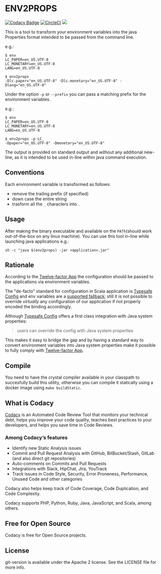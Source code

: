 
# ENV2PROPS

[![Codacy Badge](https://api.codacy.com/project/badge/Grade/c811f6b557ee4e44ad373084015ba0b3)](https://www.codacy.com/app/Codacy/env2props?utm_source=github.com&amp;utm_medium=referral&amp;utm_content=codacy/env2props&amp;utm_campaign=Badge_Grade)
[![CircleCI](https://circleci.com/gh/codacy/env2props.svg?style=svg)](https://circleci.com/gh/codacy/env2props)
[![](https://img.shields.io/github/release/codacy/env2props.svg)](https://github.com/codacy/env2props/releases)



This is a tool to transform your environment variables into the java Properties format intended to be passed from the command line.

e.g.:

```
$ env
LC_PAPER=en_US.UTF-8
LC_MONETARY=en_US.UTF-8
LANG=en_US.UTF-8

$ env2props
-Dlc.paper="en_US.UTF-8" -Dlc.monetary="en_US.UTF-8" -Dlang="en_US.UTF-8"
```

Under the option `-p` or `--prefix` you can pass a matching prefix for the environment variables.

e.g.:

```
$ env
LC_PAPER=en_US.UTF-8
LC_MONETARY=en_US.UTF-8
LANG=en_US.UTF-8

$ env2props -p LC_
-Dpaper="en_US.UTF-8" -Dmonetary="en_US.UTF-8"
```

The output is provided on standard output and without any additional new-line, as it is intended to be used in-line within java command execution.

## Conventions

Each environment variable is transformed as follows:

 - remove the trailing prefix (if specified)
 - down case the entire string
 - trasform all the `_` characters into `.`

## Usage

After making the binary executable and available on the `PATh`(should work out-of-the-box on any linux machine).
You can use this tool in-line while launching java applications e.g.:

```
sh -c "java $(env2props) -jar <application>.jar"
```

## Rationale

According to the [Twelve-factor App](https://12factor.net/config) the configuration should be passed to the applications via environment variables.

The "de-facto" standard for configuration in Scala application is [Typesafe Config](https://github.com/lightbend/config) and env variables are a [supported fallback](https://github.com/lightbend/config#optional-system-or-env-variable-overrides); still it is not possible to override *virtually* any configuration of our application if not properly encoded the binding accordingly.

Although [Typesafe Config](https://github.com/lightbend/config#overview) offers a first class integration with Java system properties:

> users can override the config with Java system properties

This makes it easy to bridge the gap and by having a standard way to convert environment variables into Java system properties make it possible to fully comply with [Twelve-factor App](https://12factor.net/config).

## Compile

You need to have the crystal compiler available in your classpath to succesfully build this utility, otherwise you can compile it statically using a docker image using `make buildStatic`.

## What is Codacy

[Codacy](https://www.codacy.com/) is an Automated Code Review Tool that monitors your technical debt, helps you improve your code quality, teaches best practices to your developers, and helps you save time in Code Reviews.

### Among Codacy’s features

- Identify new Static Analysis issues
- Commit and Pull Request Analysis with GitHub, BitBucket/Stash, GitLab (and also direct git repositories)
- Auto-comments on Commits and Pull Requests
- Integrations with Slack, HipChat, Jira, YouTrack
- Track issues in Code Style, Security, Error Proneness, Performance, Unused Code and other categories

Codacy also helps keep track of Code Coverage, Code Duplication, and Code Complexity.

Codacy supports PHP, Python, Ruby, Java, JavaScript, and Scala, among others.

## Free for Open Source

Codacy is free for Open Source projects.

## License

git-version is available under the Apache 2 license. See the LICENSE file for more info.
